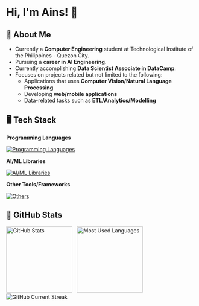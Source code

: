 # Hi, I'm Ains! 👋

## 👦 About Me

- Currently a **Computer Engineering** student at Technological Institute of the Philippines - Quezon City.
- Pursuing a **career in AI Engineering**. 
- Currently accomplishing **Data Scientist Associate in DataCamp**.
- Focuses on projects related but not limited to the following:
    - Applications that uses **Computer Vision/Natural Language Processing**
    - Developing **web/mobile applications**
    - Data-related tasks such as **ETL/Analytics/Modelling**

## 🖥 Tech Stack

**Programming Languages** 

[![Programming Languages](https://skillicons.dev/icons?i=python,javascript,c,cpp,dart)](https://skillicons.dev)

**AI/ML Libraries**

[![AI/ML Libraries](https://skillicons.dev/icons?i=tensorflow,pytorch,sklearn,opencv)](https://skillicons.dev)

**Other Tools/Frameworks**

[![Others](https://skillicons.dev/icons?i=anaconda,arduino,django,flask,flutter,git,html,css,latex,materialui,tailwind,qt,react,selenium&perline=7)](https://skillicons.dev)

## 🌟 GitHub Stats

<img height=175 alt="GitHub Stats" src="https://github-readme-stats.vercel.app/api?username=christianadr&show_icons=true&count_private=true&theme=calm" />&nbsp;&nbsp;
<img height=175 alt="Most Used Languages" src="https://github-readme-stats.vercel.app/api/top-langs/?username=christianadr&layout=compact&theme=calm" />&nbsp;&nbsp;
<img alt="GitHub Current Streak" src="https://github-readme-streak-stats.herokuapp.com/?user=christianadr&theme=calm&layout=compact&card_width=805" />&nbsp;&nbsp;
